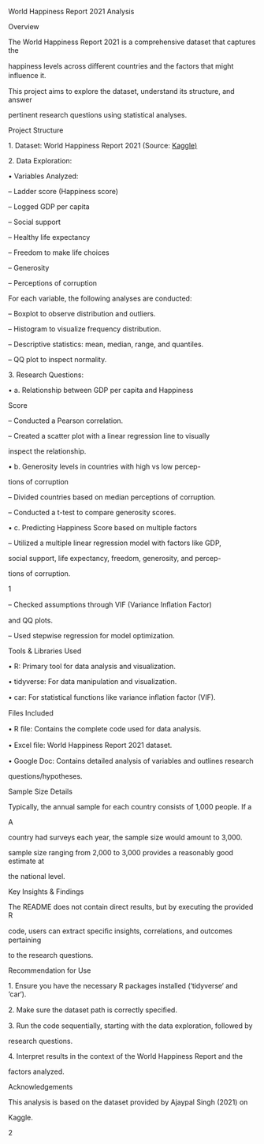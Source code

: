 ﻿<a name="br1"></a> 

World Happiness Report 2021 Analysis

Overview

The World Happiness Report 2021 is a comprehensive dataset that captures the

happiness levels across diﬀerent countries and the factors that might inﬂuence it.

This project aims to explore the dataset, understand its structure, and answer

pertinent research questions using statistical analyses.

Project Structure

1\. Dataset: World Happiness Report 2021 (Source: [Kaggle)](https://www.kaggle.com/datasets/ajaypalsinghlo/world-happiness-report-2021)

2\. Data Exploration:

• Variables Analyzed:

– Ladder score (Happiness score)

– Logged GDP per capita

– Social support

– Healthy life expectancy

– Freedom to make life choices

– Generosity

– Perceptions of corruption

For each variable, the following analyses are conducted:

– Boxplot to observe distribution and outliers.

– Histogram to visualize frequency distribution.

– Descriptive statistics: mean, median, range, and quantiles.

– QQ plot to inspect normality.

3\. Research Questions:

• a. Relationship between GDP per capita and Happiness

Score

– Conducted a Pearson correlation.

– Created a scatter plot with a linear regression line to visually

inspect the relationship.

• b. Generosity levels in countries with high vs low percep-

tions of corruption

– Divided countries based on median perceptions of corruption.

– Conducted a t-test to compare generosity scores.

• c. Predicting Happiness Score based on multiple factors

– Utilized a multiple linear regression model with factors like GDP,

social support, life expectancy, freedom, generosity, and percep-

tions of corruption.

1



<a name="br2"></a> 

– Checked assumptions through VIF (Variance Inﬂation Factor)

and QQ plots.

– Used stepwise regression for model optimization.

Tools & Libraries Used

• R: Primary tool for data analysis and visualization.

• tidyverse: For data manipulation and visualization.

• car: For statistical functions like variance inﬂation factor (VIF).

Files Included

• R ﬁle: Contains the complete code used for data analysis.

• Excel ﬁle: World Happiness Report 2021 dataset.

• Google Doc: Contains detailed analysis of variables and outlines research

questions/hypotheses.

Sample Size Details

Typically, the annual sample for each country consists of 1,000 people. If a

A

country had surveys each year, the sample size would amount to 3,000.

sample size ranging from 2,000 to 3,000 provides a reasonably good estimate at

the national level.

Key Insights & Findings

The README does not contain direct results, but by executing the provided R

code, users can extract speciﬁc insights, correlations, and outcomes pertaining

to the research questions.

Recommendation for Use

1\. Ensure you have the necessary R packages installed (‘tidyverse‘ and ‘car‘).

2\. Make sure the dataset path is correctly speciﬁed.

3\. Run the code sequentially, starting with the data exploration, followed by

research questions.

4\. Interpret results in the context of the World Happiness Report and the

factors analyzed.

Acknowledgements

This analysis is based on the dataset provided by Ajaypal Singh (2021) on

Kaggle.

2


